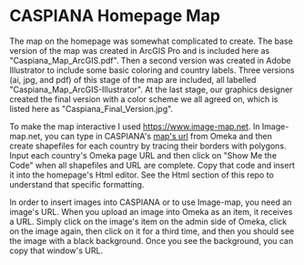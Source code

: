 # CASPIANA Homepage Map
The map on the homepage was somewhat complicated to create. The base version of the map was created in ArcGIS Pro and is included here as "Caspiana_Map_ArcGIS.pdf". Then a second version was created in Adobe Illustrator to include some basic coloring and country labels. Three versions (ai, jpg, and pdf) of this stage of the map are included, all labelled "Caspiana_Map_ArcGIS-Illustrator". At the last stage, our graphics designer created the final version with a color scheme we all agreed on, which is listed here as "Caspiana_Final_Version.jpg". 

To make the map interactive I used https://www.image-map.net. In Image-map.net, you can type in CASPIANA's [map's url](https://s3.amazonaws.com/atg-prod-oaas-files/caspiana/original/e47a33a49d4272de783795ac2935fac8.jpg) from Omeka and then create shapefiles for each country by tracing their borders with polygons. Input each country's Omeka page URL and then click on "Show Me the Code" when all shapefiles and URL are complete. Copy that code and insert it into the homepage's Html editor. See the Html section of this repo to understand that specific formatting. 

In order to insert images into CASPIANA or to use Image-map, you need an image's URL. When you upload an image into Omeka as an item, it receives a URL. Simply click on the image's item on the admin side of Omeka, click on the image again, then click on it for a third time, and then you should see the image with a black background. Once you see the background, you can copy that window's URL. 
